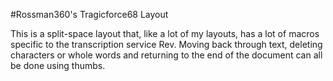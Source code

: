 #Rossman360's Tragicforce68 Layout

This is a split-space layout that, like a lot of my layouts, has a lot of macros specific to the transcription service Rev. Moving back through text, deleting characters or whole words and returning to the end of the document can all be done using thumbs. 
